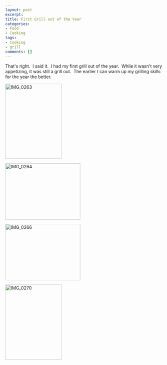 ```yaml
---
layout: post
excerpt:
title: First Grill out of the Year
categories:
- Food
- Cooking
tags:
- Cooking
- grill
comments: []
---
```

<p style="text-align: left;">That's right.&nbsp; I said it.&nbsp; I had my first grill out of the year.&nbsp; While it wasn't very appetizing, it was still a grill out.&nbsp; The earlier I can warm up my grilling skills for the year the better.</p>
<p style="text-align: left;"><a class="tt-flickr tt-flickr-Small" title="IMG_0263" href="http://techcook.net/pictures/photo/3272211264/img_0263.html"><img class="alignnone" src="http://farm4.static.flickr.com/3298/3272211264_b92dbf835d_m.jpg" alt="IMG_0263" width="180" height="240" /></a></p>
<p style="text-align: left;"><a class="tt-flickr tt-flickr-Small" title="IMG_0264" href="http://techcook.net/pictures/photo/3272211310/img_0264.html"><img class="alignnone" src="http://farm4.static.flickr.com/3321/3272211310_98859e71c7_m.jpg" alt="IMG_0264" width="240" height="180" /></a></p>
<p style="text-align: left;"><a class="tt-flickr tt-flickr-Small" title="IMG_0266" href="http://techcook.net/pictures/photo/3271390119/img_0266.html"><img class="alignnone" src="http://farm4.static.flickr.com/3486/3271390119_59b20ec259_m.jpg" alt="IMG_0266" width="240" height="180" /></a></p>
<p style="text-align: left;"><a class="tt-flickr tt-flickr-Small" title="IMG_0270" href="http://techcook.net/pictures/photo/3271390157/img_0270.html"><img class="alignnone" src="http://farm4.static.flickr.com/3457/3271390157_51c83f5f2e_m.jpg" alt="IMG_0270" width="180" height="240" /></a></p>
<p style="text-align: left;"></p>
